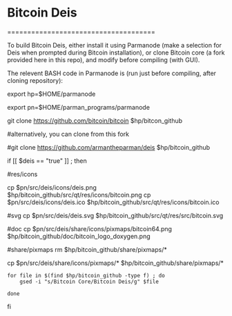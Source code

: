 # Bitcoin Deis
=====================================

To build Bitcoin Deis, either install it using Parmanode (make a selection for Deis when prompted during Bitcoin installation), or
clone Bitcoin core (a fork provided here in this repo), and modify before compiling (with GUI).

The relevent BASH code in Parmanode is (run just before compiling, after cloning repository):

export hp=$HOME/parmanode

export pn=$HOME/parman_programs/parmanode

git clone https://github.com/bitcoin/bitcoin $hp/bitcon_github

#alternatively, you can clone from this fork

#git clone https://github.com/armantheparman/deis $hp/bitcoin_github

if [[ $deis == "true" ]] ; then

#res/icons

cp $pn/src/deis/icons/deis.png $hp/bitcoin_github/src/qt/res/icons/bitcoin.png
cp $pn/src/deis/icons/deis.ico $hp/bitcoin_github/src/qt/res/icons/bitcoin.ico

#svg
cp $pn/src/deis/deis.svg $hp/bitcoin_github/src/qt/res/src/bitcoin.svg

#doc
cp $pn/src/deis/share/icons/pixmaps/bitcoin64.png $hp/bitcoin_github/doc/bitcoin_logo_doxygen.png

#share/pixmaps
rm $hp/bitcoin_github/share/pixmaps/*

cp $pn/src/deis/share/icons/pixmaps/* $hp/bitcoin_github/share/pixmaps/*

    for file in $(find $hp/bitcoin_github -type f) ; do
        gsed -i "s/Bitcoin Core/Bitcoin Deis/g" $file
    
    done
fi
